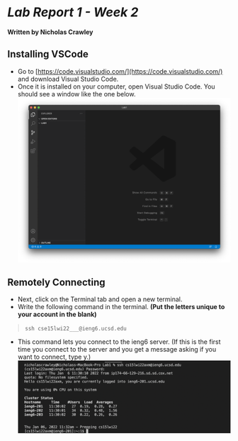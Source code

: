 # *Lab Report 1 - Week 2*
**Written by Nicholas Crawley**

## Installing VSCode
* Go to [https://code.visualstudio.com/](https://code.visualstudio.com/) and download Visual Studio Code.
* Once it is installed on your computer, open Visual Studio Code. You should see a window like the one below.
![Image](lab-1-step-1.png)

## Remotely Connecting
* Next, click on the Terminal tab and open a new terminal.
* Write the following command in the terminal. **(Put the letters unique to your account in the blank)**
> `ssh cse15lwi22___@ieng6.ucsd.edu`
* This command lets you connect to the ieng6 server. (If this is the first time you connect to the server and you get a message asking if you want to connect, type y.)
![Image](lab-1-step-2.png)